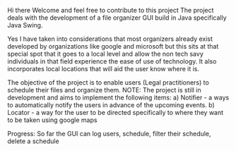 Hi there
Welcome and feel free to contribute to this project
The project deals with the development of a file organizer GUI build in Java specifically Java Swing.

Yes I have taken into considerations that most organizers already exist developed by organizations like google and microsoft but this sits at that special spot that it goes to a local level
and allow the non tech savy individuals in that field experience the ease of use of technology.
It also incorporates local locations that will aid the user know where it is.

The objective of the project is to enable users (Legal practitioners) to schedule their files and organize them.
NOTE: The project is still in development and aims to implement the following items:
  a) Notifier - a ways to automatically notify the users in advance of the upcoming events. 
  b) Locator - a way for the user to be directed specifically to where they want to be taken using google maps
 
 Progress:
 So far the GUI can log users, schedule, filter their schedule, delete a schedule
